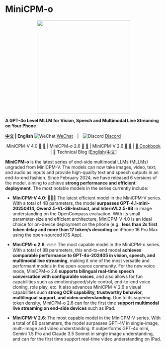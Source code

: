 # MiniCPM-o

<div align="center">
<img src="./assets/MiniCPM-o.png" width="300em" >
</div>

**A GPT-4o Level MLLM for Vision, Speech and Multimodal Live Streaming on Your Phone**

<strong>
<a href="./README_zh.md">中文</a> | English
</strong>

<div style="display: inline-flex; align-items: center; margin-right: 10px;">
  <img src="./assets/wechat.png" alt="WeChat" style="margin-right: 4px;">
  <a href="docs/wechat.md" target="_blank">WeChat</a>
</div>
|
<div style="display: inline-flex; align-items: center; margin-left: 10px;">
  <img src="./assets/discord.png" alt="Discord" style="margin-right: 4px;">
  <a href="https://discord.gg/rftuRMbqzf" target="_blank">Discord</a>
</div>

<p align="center">
MiniCPM-V 4.0 <a href="https://huggingface.co/openbmb/MiniCPM-V-4">🤗</a> <a href="https://minicpm-v.openbmb.cn/">🤖</a> | MiniCPM-o 2.6 <a href="https://huggingface.co/openbmb/MiniCPM-o-2_6">🤗</a> <a href="https://minicpm-omni-webdemo-us.modelbest.cn/">🤖</a> | MiniCPM-V 2.6 <a href="https://huggingface.co/openbmb/MiniCPM-V-2_6">🤗</a> <a href="http://120.92.209.146:8887/">🤖</a> | <a href="https://github.com/OpenSQZ/MiniCPM-V-CookBook">🍳 Cookbook</a> | 📄 Technical Blog [<a href="https://openbmb.notion.site/01c4f84f">English</a>/<a href="https://openbmb.notion.site/d37c418c">中文</a>]
</p>

**MiniCPM-o** is the latest series of end-side multimodal LLMs (MLLMs) ungraded from MiniCPM-V. The models can now take images, video, text, and audio as inputs and provide high-quality text and speech outputs in an end-to-end fashion. Since February 2024, we have released 6 versions of the model, aiming to achieve **strong performance and efficient deployment**. The most notable models in the series currently include:

- **MiniCPM-V 4.0**: 🚀🚀🚀 The latest efficient model in the MiniCPM-V series. With a total of 4B parameters, the model **surpasses GPT-4.1-mini-20250414, Qwen2.5-VL-3B-Instruct, and InternVL2.5-8B** in image understanding on the OpenCompass evaluation. With its small parameter-size and efficient architecture, MiniCPM-V 4.0 is an ideal choice for on-device deployment on the phone (e.g., **less than 2s first token delay and more than 17 token/s decoding** on iPhone 16 Pro Max using the open-sourced iOS App).

- **MiniCPM-o 2.6**: 🔥🔥🔥 The most capable model in the MiniCPM-o series. With a total of 8B parameters, this end-to-end model **achieves comparable performance to GPT-4o-202405 in vision, speech, and multimodal live streaming**, making it one of the most versatile and performant models in the open-source community. For the new voice mode, MiniCPM-o 2.6 **supports bilingual real-time speech conversation with configurable voices**, and also allows for fun capabilities such as emotion/speed/style control, end-to-end voice cloning, role play, etc. It also advances MiniCPM-V 2.6's visual capabilities such **strong OCR capability, trustworthy behavior, multilingual support, and video understanding**. Due to its superior token density, MiniCPM-o 2.6 can for the first time **support multimodal live streaming on end-side devices** such as iPad.

- **MiniCPM-V 2.6**: The most capable model in the MiniCPM-V series. With a total of 8B parameters, the model surpasses GPT-4V in single-image, multi-image and video understanding. It outperforms GPT-4o mini, Gemini 1.5 Pro and Claude 3.5 Sonnet in single image understanding, and can for the first time support real-time video understanding on iPad.
